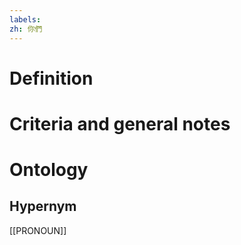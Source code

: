```yaml
---
labels: 
zh: 你們
---
```


# Definition

# Criteria and general notes
# Ontology

## Hypernym
[[PRONOUN]]